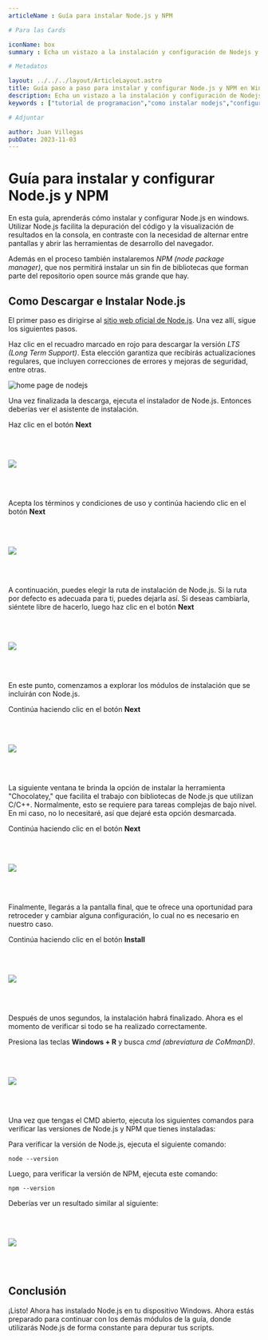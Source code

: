 ```yaml
---
articleName : Guía para instalar Node.js y NPM

# Para las Cards

iconName: box
summary : Echa un vistazo a la instalación y configuración de Nodejs y NPM con esta guía detallada 

# Metadatos

layout: ../../../layout/ArticleLayout.astro
title: Guía paso a paso para instalar y configurar Node.js y NPM en Windows | ILoveJS
description: Echa un vistazo a la instalación y configuración de Nodejs con esta detallada guía de programación. Tanto si estás empezando, como si eres un programador experimentado, esta guía te llevará a través del proceso con facilidad.
keywords : ["tutorial de programacion","como instalar nodejs","configurar nodejs","como instalar npm","como configurar npm","tutorial de nodejs","guia de nodejs"]

# Adjuntar

author: Juan Villegas
pubDate: 2023-11-03
---
```


# Guía para instalar y configurar Node.js y NPM

En esta guía, aprenderás cómo instalar y configurar Node.js en windows. Utilizar Node.js facilita la depuración del código y la visualización de resultados en la consola, en contraste con la necesidad de alternar entre pantallas y abrir las herramientas de desarrollo del navegador.

Además en el proceso también instalaremos *NPM (node package manager)*, que nos permitirá instalar un sin fin de bibliotecas que forman parte del repositorio open source más grande que hay.

## Como Descargar e Instalar Node.js

El primer paso es dirigirse al [sitio web oficial de Node.js](https://nodejs.org/en). Una vez allí, sigue los siguientes pasos.

Haz clic en el recuadro marcado en rojo para descargar la versión *LTS (Long Term Support)*. Esta elección garantiza que recibirás actualizaciones regulares, que incluyen correcciones de errores y mejoras de seguridad, entre otras.

![home page de nodejs](/articles/img/como-instalar-nodejs-y-npm/node_web_screen.png)

Una vez finalizada la descarga, ejecuta el instalador de Node.js. Entonces deberías ver el asistente de instalación. 

Haz clic en el botón **Next**

<img src="/articles/img/como-instalar-nodejs-y-npm/setup_00.png" style="margin: 3rem 0;"/>

Acepta los términos y condiciones de uso y continúa haciendo clic en el botón **Next**

<img src="/articles/img/como-instalar-nodejs-y-npm/setup_01.png" style="margin: 3rem 0;"/>

A continuación, puedes elegir la ruta de instalación de Node.js. Si la ruta por defecto es adecuada para ti, puedes dejarla así. Si deseas cambiarla, siéntete libre de hacerlo, luego haz clic en el botón **Next**

<img src="/articles/img/como-instalar-nodejs-y-npm/setup_02.png" style="margin: 3rem 0;"/>

En este punto, comenzamos a explorar los módulos de instalación que se incluirán con Node.js. 

Continúa haciendo clic en el botón **Next**

<img src="/articles/img/como-instalar-nodejs-y-npm/setup_03.png" style="margin: 3rem 0;"/>

La siguiente ventana te brinda la opción de instalar la herramienta "Chocolatey," que facilita el trabajo con bibliotecas de Node.js que utilizan C/C++. Normalmente, esto se requiere para tareas complejas de bajo nivel. En mi caso, no lo necesitaré, así que dejaré esta opción desmarcada.

Continúa haciendo clic en el botón **Next**

<img src="/articles/img/como-instalar-nodejs-y-npm/setup_04.png" style="margin: 3rem 0;"/>

Finalmente, llegarás a la pantalla final, que te ofrece una oportunidad para retroceder y cambiar alguna configuración, lo cual no es necesario en nuestro caso.

Continúa haciendo clic en el botón **Install**

<img src="/articles/img/como-instalar-nodejs-y-npm/setup_05.png" style="margin: 3rem 0;"/>

Después de unos segundos, la instalación habrá finalizado. Ahora es el momento de verificar si todo se ha realizado correctamente.

Presiona las teclas **Windows + R** y busca *cmd (abreviatura de CoMmanD)*.

<img src="/articles/img/como-instalar-nodejs-y-npm/search.png" style="margin: 3rem 0;"/>

Una vez que tengas el CMD abierto, ejecuta los siguientes comandos para verificar las versiones de Node.js y NPM que tienes instaladas:

Para verificar la versión de Node.js, ejecuta el siguiente comando:

```shell
node --version
```

Luego, para verificar la versión de NPM, ejecuta este comando:

```shell
npm --version
```

Deberías ver un resultado similar al siguiente:

<img src="/articles/img/como-instalar-nodejs-y-npm/output.png" style="margin: 3rem 0;"/>

## Conclusión

¡Listo! Ahora has instalado Node.js en tu dispositivo Windows. Ahora estás preparado para continuar con los demás módulos de la guía, donde utilizarás Node.js de forma constante para depurar tus scripts.
